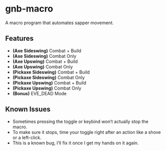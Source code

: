# gnb-macro
A macro program that automates sapper movement.  

## Features  
- **(Axe Sideswing)** Combat + Build  
- **(Axe Sideswing)** Combat Only  
- **(Axe Upswing)** Combat + Build  
- **(Axe Upswing)** Combat Only  
- **(Pickaxe Sideswing)** Combat + Build  
- **(Pickaxe Sideswing)** Combat Only  
- **(Pickaxe Upswing)** Combat + Build  
- **(Pickaxe Upswing)** Combat Only  
- **(Bonus)** EVE_DEAD Mode

## Known Issues  
- Sometimes pressing the toggle or keybind won’t actually stop the macro.  
- To make sure it stops, time your toggle right after an action like a shove or a left-click.  
- This is a known bug, I’ll fix it once I get my hands on it again.  
